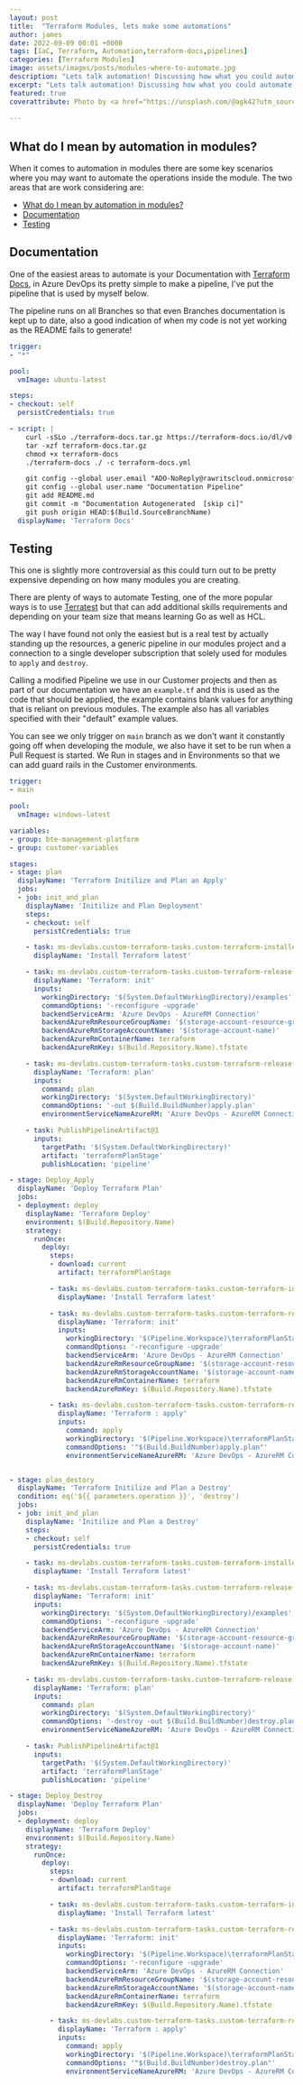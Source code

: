 ```yaml
---
layout: post
title:  "Terraform Modules, lets make some automations"
author: james
date: 2022-09-09 00:01 +0000
tags: [IaC, Terraform, Automation,terraform-docs,pipelines]
categories: [Terraform Modules]
image: assets/images/posts/modules-where-to-automate.jpg
description: "Lets talk automation! Discussing how what you could automate in your Terraform modules."
excerpt: "Lets talk automation! Discussing how what you could automate in your Terraform modules."
featured: true
coverattribute: Photo by <a href="https://unsplash.com/@agk42?utm_source=unsplash&utm_medium=referral&utm_content=creditCopyText">Alex Knight</a> on <a href="https://unsplash.com/s/photos/automation?utm_source=unsplash&utm_medium=referral&utm_content=creditCopyText">Unsplash</a>
  
---
```


## What do I mean by automation in modules?

When it comes to automation in modules there are some key scenarios where you may want to automate the operations inside the module. The two areas that are work considering are:

- [What do I mean by automation in modules?](#what-do-i-mean-by-automation-in-modules)
- [Documentation](#documentation)
- [Testing](#testing)

## Documentation

One of the easiest areas to automate is your Documentation with [Terraform Docs](http://www.terraform-docs.io), in Azure DevOps its pretty simple to make a pipeline, I've put the pipeline that is used by myself below.

The pipeline runs on all Branches so that even Branches documentation is kept up to date, also a good indication of when my code is not yet working as the README fails to generate!

```yml
trigger:
- "*"

pool:
  vmImage: ubuntu-latest

steps:
- checkout: self
  persistCredentials: true

- script: |
    curl -sSLo ./terraform-docs.tar.gz https://terraform-docs.io/dl/v0.16.0/terraform-docs-v0.16.0-linux-amd64.tar.gz
    tar -xzf terraform-docs.tar.gz
    chmod +x terraform-docs
    ./terraform-docs ./ -c terraform-docs.yml

    git config --global user.email "ADO-NoReply@rawritscloud.onmicrosoft.com"
    git config --global user.name "Documentation Pipeline"
    git add README.md
    git commit -m "Documentation Autogenerated  [skip ci]"
    git push origin HEAD:$(Build.SourceBranchName)
  displayName: 'Terraform Docs'
```

## Testing

This one is slightly more controversial as this could turn out to be pretty expensive depending on how many modules you are creating.

There are plenty of ways to automate Testing, one of the more popular ways is to use [Terratest](https://terratest.gruntwork.io) but that can add additional skills requirements and depending on your team size that means learning Go as well as HCL.

The way I have found not only the easiest but is a real test by actually standing up the resources, a generic pipeline in our modules project and a connection to a single developer subscription that solely used for modules to  ``apply`` and ``destroy``.

Calling a modified Pipeline we use in our Customer projects and then as part of our documentation we have an ``example.tf`` and this is used as the code that should be applied, the example contains blank values for anything that is reliant on previous modules. The example also has all variables specified with their "default" example values.

You can see we only trigger on ``main`` branch as we don't want it constantly going off when developing the module, we also have it set to be run when a Pull Request is started. We Run in stages and in Environments so that we can add guard rails in the Customer environments.

```yml
trigger:
- main

pool:
  vmImage: windows-latest

variables:
- group: bte-management-platform
- group: customer-variables

stages:
- stage: plan
  displayName: 'Terraform Initilize and Plan an Apply'
  jobs:
  - job: init_and_plan
    displayName: 'Initilize and Plan Deployment' 
    steps:
    - checkout: self
      persistCredentials: true

    - task: ms-devlabs.custom-terraform-tasks.custom-terraform-installer-task.TerraformInstaller@0
      displayName: 'Install Terraform latest'

    - task: ms-devlabs.custom-terraform-tasks.custom-terraform-release-task.TerraformTaskV2@2
      displayName: 'Terraform: init'
      inputs:
        workingDirectory: '$(System.DefaultWorkingDirectory)/examples'
        commandOptions: '-reconfigure -upgrade'
        backendServiceArm: 'Azure DevOps - AzureRM Connection'
        backendAzureRmResourceGroupName: '$(storage-account-resource-group)'
        backendAzureRmStorageAccountName: '$(storage-account-name)'
        backendAzureRmContainerName: terraform
        backendAzureRmKey: $(Build.Repository.Name).tfstate

    - task: ms-devlabs.custom-terraform-tasks.custom-terraform-release-task.TerraformTaskV2@2
      displayName: 'Terraform: plan'
      inputs:
        command: plan
        workingDirectory: '$(System.DefaultWorkingDirectory)'
        commandOptions: '-out $(Build.BuildNumber)apply.plan'
        environmentServiceNameAzureRM: 'Azure DevOps - AzureRM Connection'

    - task: PublishPipelineArtifact@1
      inputs:
        targetPath: '$(System.DefaultWorkingDirectory)'
        artifact: 'terraformPlanStage'
        publishLocation: 'pipeline'

- stage: Deploy_Apply
  displayName: 'Deploy Terraform Plan'
  jobs:
  - deployment: deploy
    displayName: 'Terraform Deploy'
    environment: $(Build.Repository.Name)
    strategy:
      runOnce:
        deploy:
          steps:
          - download: current
            artifact: terraformPlanStage

          - task: ms-devlabs.custom-terraform-tasks.custom-terraform-installer-task.TerraformInstaller@0
            displayName: 'Install Terraform latest'

          - task: ms-devlabs.custom-terraform-tasks.custom-terraform-release-task.TerraformTaskV2@2
            displayName: 'Terraform: init'
            inputs:
              workingDirectory: '$(Pipeline.Workspace)\terraformPlanStage\'
              commandOptions: '-reconfigure -upgrade'
              backendServiceArm: 'Azure DevOps - AzureRM Connection'
              backendAzureRmResourceGroupName: '$(storage-account-resource-group)'
              backendAzureRmStorageAccountName: '$(storage-account-name)'
              backendAzureRmContainerName: terraform
              backendAzureRmKey: $(Build.Repository.Name).tfstate

          - task: ms-devlabs.custom-terraform-tasks.custom-terraform-release-task.TerraformTaskV2@2
            displayName: 'Terraform : apply'
            inputs:
              command: apply
              workingDirectory: '$(Pipeline.Workspace)\terraformPlanStage\'
              commandOptions: '"$(Build.BuildNumber)apply.plan"'
              environmentServiceNameAzureRM: 'Azure DevOps - AzureRM Connection'


- stage: plan_destory
  displayName: 'Terraform Initilize and Plan a Destroy'
  condition: eq('${{ parameters.operation }}', 'destroy')
  jobs:
  - job: init_and_plan
    displayName: 'Initilize and Plan a Destroy' 
    steps:
    - checkout: self
      persistCredentials: true

    - task: ms-devlabs.custom-terraform-tasks.custom-terraform-installer-task.TerraformInstaller@0
      displayName: 'Install Terraform latest'

    - task: ms-devlabs.custom-terraform-tasks.custom-terraform-release-task.TerraformTaskV2@2
      displayName: 'Terraform: init'
      inputs:
        workingDirectory: '$(System.DefaultWorkingDirectory)/examples'
        commandOptions: '-reconfigure -upgrade'
        backendServiceArm: 'Azure DevOps - AzureRM Connection'
        backendAzureRmResourceGroupName: '$(storage-account-resource-group)'
        backendAzureRmStorageAccountName: '$(storage-account-name)'
        backendAzureRmContainerName: terraform
        backendAzureRmKey: $(Build.Repository.Name).tfstate

    - task: ms-devlabs.custom-terraform-tasks.custom-terraform-release-task.TerraformTaskV2@2
      displayName: 'Terraform: plan'
      inputs:
        command: plan
        workingDirectory: '$(System.DefaultWorkingDirectory)'
        commandOptions: '-destroy -out $(Build.BuildNumber)destroy.plan'
        environmentServiceNameAzureRM: 'Azure DevOps - AzureRM Connection'

    - task: PublishPipelineArtifact@1
      inputs:
        targetPath: '$(System.DefaultWorkingDirectory)'
        artifact: 'terraformPlanStage'
        publishLocation: 'pipeline'

- stage: Deploy_Destroy
  displayName: 'Deploy Terraform Plan'
  jobs:
  - deployment: deploy
    displayName: 'Terraform Deploy'
    environment: $(Build.Repository.Name)
    strategy:
      runOnce:
        deploy:
          steps:
          - download: current
            artifact: terraformPlanStage

          - task: ms-devlabs.custom-terraform-tasks.custom-terraform-installer-task.TerraformInstaller@0
            displayName: 'Install Terraform latest'

          - task: ms-devlabs.custom-terraform-tasks.custom-terraform-release-task.TerraformTaskV2@2
            displayName: 'Terraform: init'
            inputs:
              workingDirectory: '$(Pipeline.Workspace)\terraformPlanStage\'
              commandOptions: '-reconfigure -upgrade'
              backendServiceArm: 'Azure DevOps - AzureRM Connection'
              backendAzureRmResourceGroupName: '$(storage-account-resource-group)'
              backendAzureRmStorageAccountName: '$(storage-account-name)'
              backendAzureRmContainerName: terraform
              backendAzureRmKey: $(Build.Repository.Name).tfstate

          - task: ms-devlabs.custom-terraform-tasks.custom-terraform-release-task.TerraformTaskV2@2
            displayName: 'Terraform : apply'
            inputs:
              command: apply
              workingDirectory: '$(Pipeline.Workspace)\terraformPlanStage\'
              commandOptions: '"$(Build.BuildNumber)destroy.plan"'
              environmentServiceNameAzureRM: 'Azure DevOps - AzureRM Connection'
```
